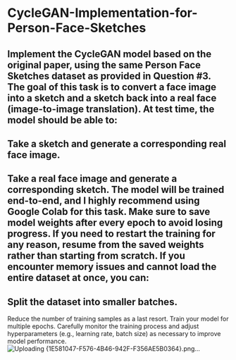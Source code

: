 # CycleGAN-Implementation-for-Person-Face-Sketches
Implement the CycleGAN model based on the original paper, using the same Person Face Sketches dataset as provided in Question #3. The goal of this task is to convert a face image into a sketch and a sketch back into a real face (image-to-image translation).
At test time, the model should be able to:
-
Take a sketch and generate a corresponding real face image.
-
Take a real face image and generate a corresponding sketch.
The model will be trained end-to-end, and I highly recommend using Google Colab for this task. Make sure to save model weights after every epoch to avoid losing progress. If you need to restart the training for any reason, resume from the saved weights rather than starting from scratch.
If you encounter memory issues and cannot load the entire dataset at once, you can:
-
Split the dataset into smaller batches.
-
Reduce the number of training samples as a last resort.
Train your model for multiple epochs. Carefully monitor the training process and adjust hyperparameters (e.g., learning rate, batch size) as necessary to improve model performance.
![Uploading {1E581047-F576-4B46-942F-F356AE5B0364}.png…]()
